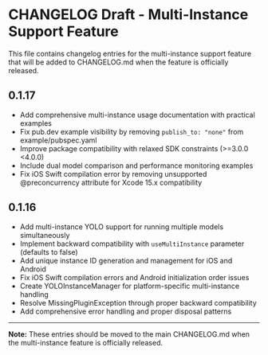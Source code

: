 # CHANGELOG Draft - Multi-Instance Support Feature

This file contains changelog entries for the multi-instance support feature that will be added to CHANGELOG.md when the feature is officially released.

## 0.1.17

- Add comprehensive multi-instance usage documentation with practical examples
- Fix pub.dev example visibility by removing `publish_to: "none"` from example/pubspec.yaml
- Improve package compatibility with relaxed SDK constraints (>=3.0.0 <4.0.0)
- Include dual model comparison and performance monitoring examples
- Fix iOS Swift compilation error by removing unsupported @preconcurrency attribute for Xcode 15.x compatibility

## 0.1.16

- Add multi-instance YOLO support for running multiple models simultaneously
- Implement backward compatibility with `useMultiInstance` parameter (defaults to false)
- Add unique instance ID generation and management for iOS and Android
- Fix iOS Swift compilation errors and Android initialization order issues
- Create YOLOInstanceManager for platform-specific multi-instance handling
- Resolve MissingPluginException through proper backward compatibility
- Add comprehensive error handling and proper disposal patterns

---

**Note:** These entries should be moved to the main CHANGELOG.md when the multi-instance feature is officially released.
